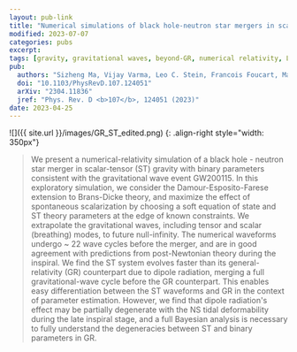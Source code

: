 ```yaml
---
layout: pub-link
title: "Numerical simulations of black hole-neutron star mergers in scalar-tensor gravity"
modified: 2023-07-07
categories: pubs
excerpt:
tags: [gravity, gravitational waves, beyond-GR, numerical relativity, LIGO, black holes, neutron stars]
pub:
  authors: "Sizheng Ma, Vijay Varma, Leo C. Stein, Francois Foucart, Matthew D. Duez, Lawrence E. Kidder, Harald P. Pfeiffer, Mark A. Scheel"
  doi: "10.1103/PhysRevD.107.124051"
  arXiv: "2304.11836"
  jref: "Phys. Rev. D <b>107</b>, 124051 (2023)"
date: 2023-04-25
---
```


![]({{ site.url }}/images/GR_ST_edited.png)
{: .align-right style="width: 350px"}
> We present a numerical-relativity simulation of a black hole -
> neutron star merger in scalar-tensor (ST) gravity with binary
> parameters consistent with the gravitational wave event GW200115. In
> this exploratory simulation, we consider the Damour-Esposito-Farese
> extension to Brans-Dicke theory, and maximize the effect of
> spontaneous scalarization by choosing a soft equation of state and
> ST theory parameters at the edge of known constraints. We
> extrapolate the gravitational waves, including tensor and scalar
> (breathing) modes, to future null-infinity. The numerical waveforms
> undergo ~ 22 wave cycles before the merger, and are in good
> agreement with predictions from post-Newtonian theory during the
> inspiral. We find the ST system evolves faster than its
> general-relativity (GR) counterpart due to dipole radiation, merging
> a full gravitational-wave cycle before the GR counterpart. This
> enables easy differentiation between the ST waveforms and GR in the
> context of parameter estimation. However, we find that dipole
> radiation's effect may be partially degenerate with the NS tidal
> deformability during the late inspiral stage, and a full Bayesian
> analysis is necessary to fully understand the degeneracies between
> ST and binary parameters in GR.
